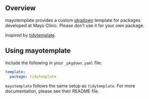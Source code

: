 
<!-- README.md is generated from README.Rmd. Please edit that file -->

## Overview

mayotemplate provides a custom [pkgdown](https://pkgdown.r-lib.org)
template for packages developed at Mayo Clinic. Please don’t use it for
your own package.

Inspired by [tidytemplate](https://github.com/tidyverse/tidytemplate/).

## Using mayotemplate

Include the following in your `_pkgdown.yaml` file:

``` yaml
template:
  package: tidytemplate
```

`mayotemplate` follows the same setup as `tidytemplate`. For more
documentation, please see their README file.
